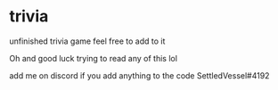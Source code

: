 # trivia
unfinished trivia game feel free to add to it

Oh and good luck trying to read any of this lol

add me on discord if you add anything to the code
SettledVessel#4192
